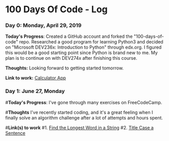 # 100 Days Of Code - Log

### Day 0: Monday, April 29, 2019

**Today's Progress**: Created a GitHub account and forked the "100-days-of-code" repo. Researched a good program for learning Python3 and decided on "Microsoft DEV236x: Introduction to Python" through edx.org. I figured this would be a good starting point since Python is brand new to me. My plan is to continue on with DEV274x after finishing this course.  

**Thoughts:** Looking forward to getting started tomorrow. 

**Link to work:** [Calculator App](http://www.example.com)

### Day 1: June 27, Monday

#**Today's Progress**: I've gone through many exercises on FreeCodeCamp.

#**Thoughts** I've recently started coding, and it's a great feeling when I finally solve an algorithm challenge after a lot of attempts and hours spent.

#**Link(s) to work**
#1. [Find the Longest Word in a String](https://www.freecodecamp.com/challenges/find-the-longest-word-in-a-string)
#2. [Title Case a Sentence](https://www.freecodecamp.com/challenges/title-case-a-sentence)
